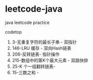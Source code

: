 # leetcode-java
java leetcode practice

codetop

1. 3-无重复字符的最长子串 - 双指针
2. 146-LRU 缓存 - 双向Hash链表
3. 206-反转链表- 指针操作
4. 215-数组中的第K个最大元素 - 双路快排
5. 25-K 个一组翻转链表-
6. 15-三数之和 - 